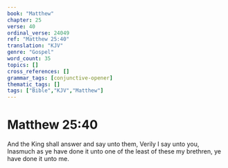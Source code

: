 ```yaml
---
book: "Matthew"
chapter: 25
verse: 40
ordinal_verse: 24049
ref: "Matthew 25:40"
translation: "KJV"
genre: "Gospel"
word_count: 35
topics: []
cross_references: []
grammar_tags: [conjunctive-opener]
thematic_tags: []
tags: ["Bible","KJV","Matthew"]
---
```


# Matthew 25:40

And the King shall answer and say unto them, Verily I say unto you, Inasmuch as ye have done it unto one of the least of these my brethren, ye have done it unto me.
